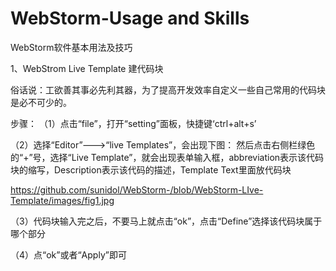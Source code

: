 # WebStorm-Usage and Skills
WebStorm软件基本用法及技巧

1、WebStrom Live Template 建代码块

俗话说：工欲善其事必先利其器，为了提高开发效率自定义一些自己常用的代码块是必不可少的。

步骤：
（1）点击“file”，打开“setting”面板，快捷键‘ctrl+alt+s’

（2）选择“Editor”--->“live Templates”，会出现下图： 然后点击右侧栏绿色的“+”号，选择“Live Template”，就会出现表单输入框，abbreviation表示该代码块的缩写，Description表示该代码的描述，Template Text里面放代码块

https://github.com/sunidol/WebStorm-/blob/WebStorm-LIve-Template/images/fig1.jpg

（3）代码块输入完之后，不要马上就点击“ok”，点击“Define”选择该代码块属于哪个部分



（4）点“ok”或者“Apply”即可

